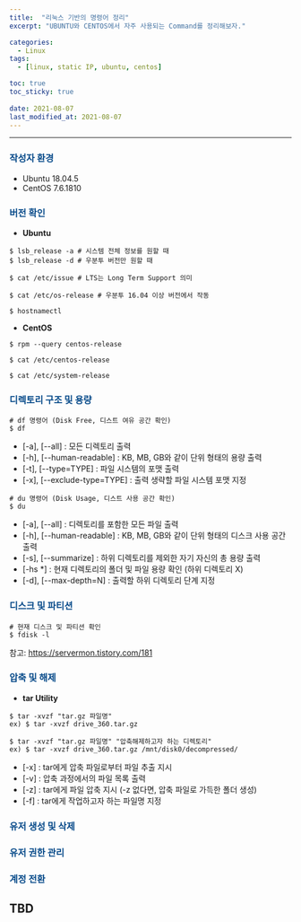 ```yaml
---
title:  "리눅스 기반의 명령어 정리"
excerpt: "UBUNTU와 CENTOS에서 자주 사용되는 Command를 정리해보자."

categories:
  - Linux
tags:
  - [linux, static IP, ubuntu, centos]

toc: true
toc_sticky: true
 
date: 2021-08-07
last_modified_at: 2021-08-07
---
```


---

### <span style="color:#084B8A"> 작성자 환경</span>
- Ubuntu 18.04.5
- CentOS 7.6.1810

### <span style="color:#084B8A"> 버전 확인</span>

- **Ubuntu**
```
$ lsb_release -a # 시스템 전체 정보를 원할 때
$ lsb_release -d # 우분투 버전만 원할 때
```
```
$ cat /etc/issue # LTS는 Long Term Support 의미
```
```
$ cat /etc/os-release # 우분투 16.04 이상 버전에서 작동
```
```
$ hostnamectl
```

- **CentOS**
```
$ rpm --query centos-release
```
```
$ cat /etc/centos-release
```
```
$ cat /etc/system-release
```

### <span style="color:#084B8A"> 디렉토리 구조 및 용량</span>

```
# df 명령어 (Disk Free, 디스트 여유 공간 확인)
$ df
```
* [-a], [--all] : 모든 디렉토리 출력
* [-h], [--human-readable] : KB, MB, GB와 같이 단위 형태의 용량 출력
* [-t], [--type=TYPE] : 파일 시스템의 포맷 출력
* [-x], [--exclude-type=TYPE] : 출력 생략할 파일 시스템 포맷 지정

```
# du 명령어 (Disk Usage, 디스트 사용 공간 확인)
$ du
```
* [-a], [--all] : 디렉토리를 포함한 모든 파일 출력
* [-h], [--human-readable] : KB, MB, GB와 같이 단위 형태의 디스크 사용 공간 출력
* [-s], [--summarize] : 하위 디렉토리를 제외한 자기 자신의 총 용량 출력
* [-hs *] : 현재 디렉토리의 폴더 및 파일 용량 확인 (하위 디렉토리 X)
* [-d], [--max-depth=N] : 출력할 하위 디렉토리 단계 지정

### <span style="color:#084B8A">디스크 및 파티션</span>

```
# 현재 디스크 및 파티션 확인
$ fdisk -l
```
참고: https://servermon.tistory.com/181

### <span style="color:#084B8A">압축 및 해제</span>

- **tar Utility**
```
$ tar -xvzf "tar.gz 파일명"
ex) $ tar -xvzf drive_360.tar.gz

$ tar -xvzf "tar.gz 파일명" "압축해제하고자 하는 디렉토리"
ex) $ tar -xvzf drive_360.tar.gz /mnt/disk0/decompressed/
```
* [-x] : tar에게 압축 파일로부터 파일 추출 지시
* [-v] : 압축 과정에서의 파일 목록 출력
* [-z] : tar에게 파일 압축 지시 (-z 없다면, 압축 파일로 가득한 폴더 생성)
* [-f] : tar에게 작업하고자 하는 파일명 지정

### <span style="color:#084B8A">유저 생성 및 삭제</span>
### <span style="color:#084B8A">유저 권한 관리</span>
### <span style="color:#084B8A">계정 전환</span>

TBD
---